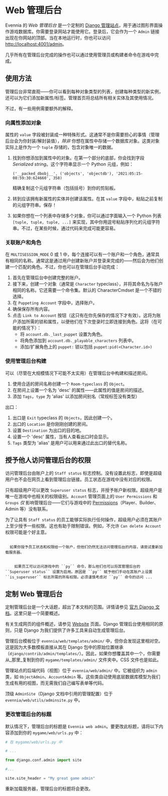 # Web 管理后台

Evennia 的 _Web 管理后台_ 是一个定制的 [Django 管理站点](https://docs.djangoproject.com/en/4.1/ref/contrib/admin/)，用于通过图形界面操作游戏数据库。你需要登录网站才能使用它。登录后，它会作为一个 `Admin` 链接出现在你网站的顶部。当在本地运行时，你也可以访问 [http://localhost:4001/admin](http://localhost:4001/admin)。

几乎所有在管理后台完成的操作也可以通过使用管理员或构建者命令在游戏中完成。

## 使用方法

管理后台非常直观——你可以看到每种对象类型的列表，创建每种类型的新实例，还可以为它们添加新属性/标签。管理首页将总结所有相关实体及其使用情况。

不过，有一些用例需要额外的解释。

### 向属性添加对象

属性的 `value` 字段被封装成一种特殊形式。这通常不是你需要担心的事情（管理后台会为你封装/解封装值），_除非_ 你想在属性中存储一个数据库对象。这类对象实际上是作为一个 `tuple` 存储的，包含对象唯一的数据。

1. 找到你想添加到属性中的对象。在第一个部分的底部，你会找到字段 _Serialized string_。这个字符串显示一个 Python 元组，例如：

   ```
   ('__packed_dbobj__', ('objects', 'objectdb'), '2021:05:15-08:59:30:624660', 358)
   ```

   精确复制这个元组字符串（包括括号）到你的剪贴板。

2. 转到应该拥有新属性的实体并创建该属性。在其 `value` 字段中，粘贴之前复制的元组字符串。保存！

3. 如果你想在一个列表中存储多个对象，你可以通过字面输入一个 Python 列表 `[tuple, tuple, tuple, ...]` 来实现，其中你用逗号粘贴序列化的元组字符串。不过，在某些时候，通过代码来完成可能更容易。

### 关联账户和角色

在 `MULTISESSION_MODE` 0 或 1 中，每个连接可以有一个账户和一个角色，通常具有相同的名称。通常这是通过用户创建新账户并登录来完成的——然后会为他们创建一个匹配的角色。不过，你也可以在管理后台手动完成：

1. 首先在管理后台中创建完整的账户。
2. 接下来，创建一个对象（通常是 `Character` typeclass），并将其命名为与账户相同的名称。它还需要一个命令集。默认的 CharacterCmdset 是一个不错的选择。
3. 在 `Puppeting Account` 字段中，选择账户。
4. 确保保存所有内容。
5. 点击 `Link to Account` 按钮（这只有在你先保存的情况下才有效）。这将为账户添加所需的锁和属性，以便他们在下次登录时立即连接到角色。这将（在可能的情况下）：
   - 将 `account.db._last_puppet` 设置为角色。
   - 将角色添加到 `account.db._playable_characters` 列表中。
   - 添加/扩展角色上的 `puppet:` 锁以包括 `puppet:pid(<Character.id>)`

### 使用管理后台构建

可以（尽管在大规模情况下可能不太实用）在管理后台中构建和描述房间。

1. 使用合适的房间名称创建一个 `Room-typeclass` 的 `Object`。
2. 在房间上设置一个名为 'desc' 的属性——此属性的值是房间的描述。
3. 添加 `Tags`，`type` 为 'alias' 以添加房间别名（常规标签没有类型）

出口：

1. 出口是 `Exit` typeclass 的 `Objects`，因此创建一个。
2. 出口的 `Location` 是你刚刚创建的房间。
3. 设置 `Destination` 为出口的目的地。
4. 设置一个 'desc' 属性，当有人查看出口时会显示。
5. `Tags` 类型为 'alias' 是用户可以用来通过此出口的替代名称。

## 授予他人访问管理后台的权限

访问管理后台由账户上的 `Staff status` 标志控制。没有设置此标志，即使是超级用户也不会在网页上看到管理后台链接。员工状态在游戏中没有对应的权限。

只有超级用户可以更改 `Superuser status` 标志，并授予账户新权限。超级用户是唯一在游戏中也相关的权限级别。`Account` 管理页面上的 `User Permissions` 和 `Groups` _仅_ 影响管理后台——它们与游戏中的 [Permissions](./Permissions.md)（Player、Builder、Admin 等）没有联系。

为了让具有 `Staff status` 的员工能够实际执行任何操作，超级用户必须在其账户上至少授予一些权限。这也有助于限制错误。例如，不允许 `Can delete Account` 权限可能是个好主意。

```{important}

  如果你授予员工状态和权限给一个账户，但他们仍然无法访问管理后台的内容，请尝试重新加载服务器。

```

```{warning}

    如果员工可以访问游戏中的 ``py`` 命令，那么他们也可以将其管理后台的 ``Superuser status`` 设置为启用。原因是 ``py`` 赋予他们手动在其账户上设置 ``is_superuser`` 标志所需的所有权限。必须谨慎考虑对 ``py`` 命令的访问 ...

```

## 定制 Web 管理后台

定制管理后台是一个大话题，超出了本文档的范围。详情请参见 [官方 Django 文档](https://docs.djangoproject.com/en/4.1/ref/contrib/admin/)。这里只是一个简要概述。

有关生成网页的组件概述，请参见 [Website](./Website.md) 页面。Django 管理后台使用相同的原则，只是 Django 为我们提供了许多工具来自动生成管理后台。

管理后台模板位于 `evennia/web/templates/admin/` 中，但你会发现这里相对空。这是因为大多数模板直接从其在 Django 包中的原始位置继承（`django/contrib/admin/templates/`）。因此，如果你想覆盖其中一个，你需要从_那里_复制到你的 `mygame/templates/admin/` 文件夹中。CSS 文件也是如此。

管理站点的后端代码（视图）位于 `evennia/web/admin/` 中。它被组织为 `admin` 类，如 `ObjectAdmin`、`AccountAdmin` 等。这些类自动使用底层数据库模型为我们生成有用的视图，而无需我们自己编写表单等代码。

顶级 `AdminSite`（Django 文档中引用的管理配置）位于 `evennia/web/utils/adminsite.py` 中。

### 更改管理后台的标题

默认情况下，管理后台的标题是 `Evennia web admin`。要更改此标题，请将以下内容添加到你的 `mygame/web/urls.py` 中：

```python
# 在 mygame/web/urls.py 中

# ...

from django.conf.admin import site

#...

site.site_header = "My great game admin"
```

重新加载服务器，管理后台的标题将会更改。
